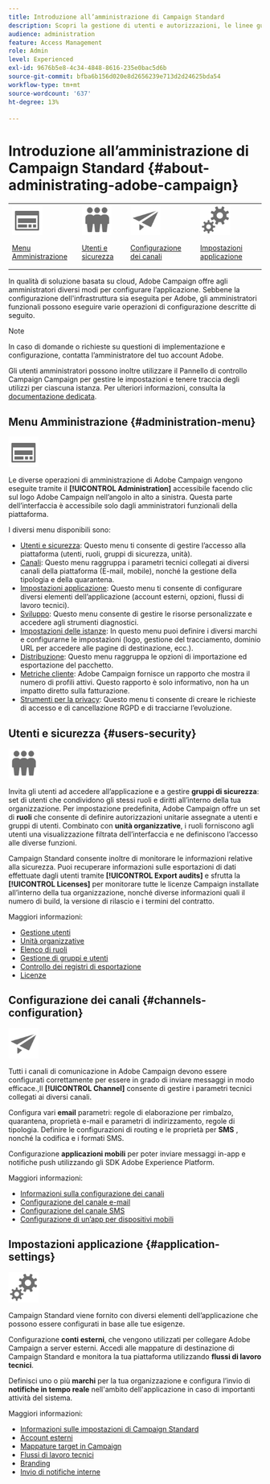```yaml
---
title: Introduzione all’amministrazione di Campaign Standard
description: Scopri la gestione di utenti e autorizzazioni, le linee guida per il monitoraggio, le configurazioni specifiche per canale e le linee guida per le impostazioni delle applicazioni
audience: administration
feature: Access Management
role: Admin
level: Experienced
exl-id: 9676b5e8-4c34-4848-8616-235e0bac5d6b
source-git-commit: bfba6b156d020e8d2656239e713d2d24625bda54
workflow-type: tm+mt
source-wordcount: '637'
ht-degree: 13%

---
```


# Introduzione all’amministrazione di Campaign Standard {#about-administrating-adobe-campaign}

<table>
<tr><td><img src="assets/do-not-localize/icon_menu.svg" width="60px"><p><a href="#administration-menu">Menu Amministrazione</a></p></td>
<td><img src="assets/do-not-localize/icon_users.svg" width="60px"><p><a href="#users-security">Utenti e sicurezza</a></p></td>
<td><img src="assets/do-not-localize/icon_channels.svg" width="60px"><p><a href="#channels-configuration">Configurazione dei canali</a></p></td>
<td><img src="assets/do-not-localize/icon_settings.svg" width="60px"><p><a href="#application-settings">Impostazioni applicazione</a></p></td></tr>
</table>

In qualità di soluzione basata su cloud, Adobe Campaign offre agli amministratori diversi modi per configurare l’applicazione. Sebbene la configurazione dell&#39;infrastruttura sia eseguita per Adobe, gli amministratori funzionali possono eseguire varie operazioni di configurazione descritte di seguito.

>[!NOTE]
>
>In caso di domande o richieste su questioni di implementazione e configurazione, contatta l’amministratore del tuo account Adobe.

Gli utenti amministratori possono inoltre utilizzare il Pannello di controllo Campaign Campaign per gestire le impostazioni e tenere traccia degli utilizzi per ciascuna istanza. Per ulteriori informazioni, consulta la [documentazione dedicata](https://experienceleague.adobe.com/docs/control-panel/using/control-panel-home.html?lang=it).

## Menu Amministrazione {#administration-menu}

<img src="assets/do-not-localize/icon_menu.svg" width="60px">

Le diverse operazioni di amministrazione di Adobe Campaign vengono eseguite tramite il **[!UICONTROL Administration]** accessibile facendo clic sul logo Adobe Campaign nell’angolo in alto a sinistra. Questa parte dell’interfaccia è accessibile solo dagli amministratori funzionali della piattaforma.

I diversi menu disponibili sono:

* [Utenti e sicurezza](../../administration/using/about-access-management.md): Questo menu ti consente di gestire l’accesso alla piattaforma (utenti, ruoli, gruppi di sicurezza, unità).
* [Canali](../../administration/using/about-channel-configuration.md): Questo menu raggruppa i parametri tecnici collegati ai diversi canali della piattaforma (E-mail, mobile), nonché la gestione della tipologia e della quarantena.
* [Impostazioni applicazione](../../administration/using/external-accounts.md): Questo menu ti consente di configurare diversi elementi dell’applicazione (account esterni, opzioni, flussi di lavoro tecnici).
* [Sviluppo](../../developing/using/data-model-concepts.md): Questo menu consente di gestire le risorse personalizzate e accedere agli strumenti diagnostici.
* [Impostazioni delle istanze](../../administration/using/branding.md): In questo menu puoi definire i diversi marchi e configurarne le impostazioni (logo, gestione del tracciamento, dominio URL per accedere alle pagine di destinazione, ecc.).
* [Distribuzione](../../automating/using/managing-packages.md): Questo menu raggruppa le opzioni di importazione ed esportazione del pacchetto.
* [Metriche cliente](../../audiences/using/active-profiles.md): Adobe Campaign fornisce un rapporto che mostra il numero di profili attivi. Questo rapporto è solo informativo, non ha un impatto diretto sulla fatturazione.
* [Strumenti per la privacy](../../start/using/privacy-management.md): Questo menu ti consente di creare le richieste di accesso e di cancellazione RGPD e di tracciarne l’evoluzione.

## Utenti e sicurezza {#users-security}

<img src="assets/do-not-localize/icon_users.svg"  width="60px">

Invita gli utenti ad accedere all’applicazione e a gestire **gruppi di sicurezza**: set di utenti che condividono gli stessi ruoli e diritti all’interno della tua organizzazione. Per impostazione predefinita, Adobe Campaign offre un set di **ruoli** che consente di definire autorizzazioni unitarie assegnate a utenti e gruppi di utenti. Combinato con **unità organizzative**, i ruoli forniscono agli utenti una visualizzazione filtrata dell’interfaccia e ne definiscono l’accesso alle diverse funzioni.

Campaign Standard consente inoltre di monitorare le informazioni relative alla sicurezza. Puoi recuperare informazioni sulle esportazioni di dati effettuate dagli utenti tramite **[!UICONTROL Export audits]** e sfrutta la **[!UICONTROL Licenses]** per monitorare tutte le licenze Campaign installate all’interno della tua organizzazione, nonché diverse informazioni quali il numero di build, la versione di rilascio e i termini del contratto.

Maggiori informazioni:

* [Gestione utenti](../../administration/using/users-management.md)
* [Unità organizzative](../../administration/using/organizational-units.md)
* [Elenco di ruoli](../../administration/using/list-of-roles.md)
* [Gestione di gruppi e utenti](../../administration/using/managing-groups-and-users.md)
* [Controllo dei registri di esportazione](../../administration/using/auditing-export-logs.md)
* [Licenze](../../administration/using/licenses.md)

## Configurazione dei canali {#channels-configuration}

<img src="assets/do-not-localize/icon_channels.svg" width="60px">

Tutti i canali di comunicazione in Adobe Campaign devono essere configurati correttamente per essere in grado di inviare messaggi in modo efficace.,Il **[!UICONTROL Channel]**  consente di gestire i parametri tecnici collegati ai diversi canali.

Configura vari **email** parametri: regole di elaborazione per rimbalzo, quarantena, proprietà e-mail e parametri di indirizzamento, regole di tipologia. Definire le configurazioni di routing e le proprietà per **SMS** , nonché la codifica e i formati SMS.

Configurazione **applicazioni mobili** per poter inviare messaggi in-app e notifiche push utilizzando gli SDK Adobe Experience Platform.

Maggiori informazioni:

* [Informazioni sulla configurazione dei canali](../../administration/using/about-channel-configuration.md)
* [Configurazione del canale e-mail](../../administration/using/configuring-email-channel.md)
* [Configurazione del canale SMS](../../administration/using/configuring-sms-channel.md)
* [Configurazione di un’app per dispositivi mobili](../../administration/using/configuring-a-mobile-application.md)

## Impostazioni applicazione {#application-settings}

<img src="assets/do-not-localize/icon_settings.svg" width="60px">

Campaign Standard viene fornito con diversi elementi dell’applicazione che possono essere configurati in base alle tue esigenze.

Configurazione **conti esterni**, che vengono utilizzati per collegare Adobe Campaign a server esterni. Accedi alle mappature di destinazione di Campaign Standard e monitora la tua piattaforma utilizzando **flussi di lavoro tecnici**.

Definisci uno o più **marchi** per la tua organizzazione e configura l’invio di **notifiche in tempo reale** nell&#39;ambito dell&#39;applicazione in caso di importanti attività del sistema.

Maggiori informazioni:

* [Informazioni sulle impostazioni di Campaign Standard](../../administration/using/about-campaign-standard-settings.md)
* [Account esterni](../../administration/using/external-accounts.md)
* [Mappature target in Campaign](../../administration/using/target-mappings-in-campaign.md)
* [Flussi di lavoro tecnici](../../administration/using/technical-workflows.md)
* [Branding](../../administration/using/branding.md)
* [Invio di notifiche interne](../../administration/using/sending-internal-notifications.md)
